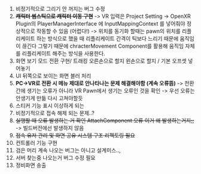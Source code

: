 
1. 비정기적으로 그리기 안 꺼지는 버그 수정
2. ~~**캐릭터 썸스틱으로 캐릭터 이동 구현**~~
   -> VR 입력은 Project Setting -> OpenXR Plugin의  PlayerManagerInterface 에 InputMappingContext 를 넣어줘야 정상적으로 작동할 수 있음 (어렵다!)
   ->  위치를 동기화 할때는 pawn의 위치를 리플리케이트 하는 방식으로 했을 때 리플리케이트 간격이 틱보다 느리기 때문에 움직임이 끊긴다 그렇기 때문에 chracterMovement Component를 활용해  움직임 자체를 리플리케이트 해주는 방식을 사용한다. 
3. 화면 보기 모드 전환 구현/ 트래킹 오른손으로 할지 왼손으로 할지 / 기본 오프셋 넣어놓기 
4. UI 뒤쪽으로 보이는 화면 블러 처리 
5. **PC->VR로 전환 시 메뉴 제대로 안나타나는 문제 해결해야함 (계속 오류뜸)**
   -> 전환간에 생기는 오류가 아니라 VR Pawn에서 생기는 오류인 것을 확인
   -> 우선 오류는 안생기게 만듦 다시 고쳐야할듯
6. 스티커 기능 표시 이상하게 되는
7. 비정기적으로 접속 해제 되는 문제..?
8. ~~실행할 때 오류 발생하는 거 확인 AttachComponent 오류 이거 왜 발생하는거지;;~~
   -> 빌드버전에선 발생하지 않음 
9. ~~접속 유저 관리 및 화면 공유 시스템 구조 리펙토링 필요~~ 
10. 컨트롤러 기능 구현
11. 검은 머리 계속 나오는 버그는 아니고 설계미스.., 
12. 서버 찾는중 나오는거 버그 수정 필요
13. 정비화면 송출 